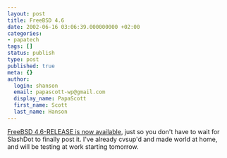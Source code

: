 ```yaml
---
layout: post
title: FreeBSD 4.6
date: 2002-06-16 03:06:39.000000000 +02:00
categories:
- papatech
tags: []
status: publish
type: post
published: true
meta: {}
author:
  login: shanson
  email: papascott-wp@gmail.com
  display_name: PapaScott
  first_name: Scott
  last_name: Hanson
---
```

<p><a href="http://www.geocrawler.com/lists/3/FreeBSD/144/0/8942062/">FreeBSD 4.6-RELEASE is now available</a>, just so you don't have to wait for SlashDot to finally post it. I've already cvsup'd and made world at home, and will be testing at work starting tomorrow.</p>
